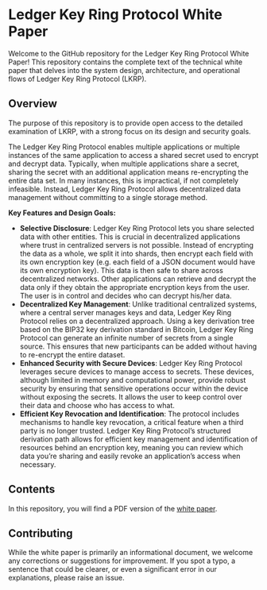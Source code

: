 # Ledger Key Ring Protocol White Paper

Welcome to the GitHub repository for the Ledger Key Ring Protocol White Paper! This repository contains the complete text of the technical white paper that delves into the system design, architecture, and operational flows of Ledger Key Ring Protocol (LKRP).

## Overview

The purpose of this repository is to provide open access to the detailed examination of LKRP, with a strong focus on its design and security goals.

The Ledger Key Ring Protocol enables multiple applications or multiple instances of the same application to access a shared secret used to encrypt and decrypt data. Typically, when multiple applications share a secret, sharing the secret with an additional application means re-encrypting the entire data set.  In many instances, this is impractical, if not completely infeasible. 
Instead, Ledger Key Ring Protocol allows decentralized data management without committing to a single storage method.

**Key Features and Design Goals:**
- **Selective Disclosure**: Ledger Key Ring Protocol lets you share selected data with other entities. This is crucial in decentralized applications where trust in centralized servers is not possible. Instead of encrypting the data as a whole, we split it into shards, then encrypt each field with its own encryption key (e.g. each field of a JSON document would have its own encryption key). This data is then safe to share across decentralized networks. Other applications can retrieve and decrypt the data only if they obtain the appropriate encryption keys from the user. The user is in control and decides who can decrypt his/her data.
- **Decentralized Key Management**: Unlike traditional centralized systems, where a central server manages keys and data, Ledger Key Ring Protocol relies on a decentralized approach. Using a key derivation tree based on the BIP32 key derivation standard in Bitcoin, Ledger Key Ring Protocol can generate an infinite number of secrets from a single source. This ensures that new participants can be added without having to re-encrypt the entire dataset.
- **Enhanced Security with Secure Devices**: Ledger Key Ring Protocol leverages secure devices to manage access to secrets. These devices, although limited in memory and computational power, provide robust security by ensuring that sensitive operations occur within the device without exposing the secrets. It allows the user to keep control over their data and choose who has access to what.
- **Efficient Key Revocation and Identification**: The protocol includes mechanisms to handle key revocation, a critical feature when a third party is no longer trusted. Ledger Key Ring Protocol’s structured derivation path allows for efficient key management and identification of resources behind an encryption key, meaning you can review which data you’re sharing and easily revoke an application’s access when necessary.


## Contents

In this repository, you will find a PDF version of the [white paper](Ledger%20Key%20Ring%20Protocol%20Technical%20White%20Paper.pdf).

## Contributing

While the white paper is primarily an informational document, we welcome any corrections or suggestions for improvement. If you spot a typo, a sentence that could be clearer, or even a significant error in our explanations, please raise an issue.

